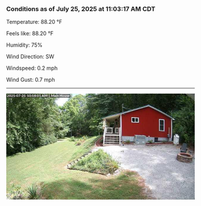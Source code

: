 ### Conditions as of July 25, 2025 at 11:03:17 AM CDT 

Temperature: 88.20 &deg;F

Feels like: 88.20 &deg;F

Humidity: 75%

Wind Direction: SW

Windspeed: 0.2 mph

Wind Gust: 0.7 mph

---

<img src="./images/latest.jpeg"/>

